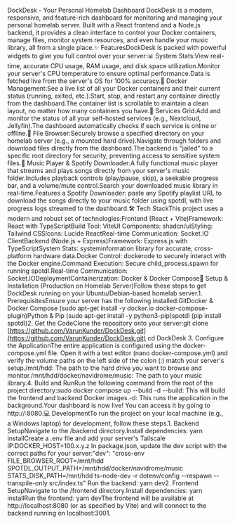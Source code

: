 DockDesk - Your Personal Homelab Dashboard DockDesk is a modern, responsive, and feature-rich dashboard for monitoring and managing your personal homelab server. Built with a React frontend and a Node.js backend, it provides a clean interface to control your Docker containers, manage files, monitor system resources, and even handle your music library, all from a single place.✨ FeaturesDockDesk is packed with powerful widgets to give you full control over your server:📊 System Stats:View real-time, accurate CPU usage, RAM usage, and disk space utilization.Monitor your server's CPU temperature to ensure optimal performance.Data is fetched live from the server's OS for 100% accuracy.🐳 Docker Management:See a live list of all your Docker containers and their current status (running, exited, etc.).Start, stop, and restart any container directly from the dashboard.The container list is scrollable to maintain a clean layout, no matter how many containers you have.🔧 Services Grid:Add and monitor the status of all your self-hosted services (e.g., Nextcloud, Jellyfin).The dashboard automatically checks if each service is online or offline.📂 File Browser:Securely browse a specified directory on your homelab server (e.g., a mounted hard drive).Navigate through folders and download files directly from the dashboard.The backend is "jailed" to a specific root directory for security, preventing access to sensitive system files.🎵 Music Player & Spotify Downloader:A fully functional music player that streams and plays songs directly from your server's music folder.Includes playback controls (play/pause, skip), a seekable progress bar, and a volume/mute control.Search your downloaded music library in real-time.Features a Spotify Downloader: paste any Spotify playlist URL to download the songs directly to your music folder using spotdl, with live progress logs streamed to the dashboard.🛠️ Tech StackThis project uses a modern and robust set of technologies:Frontend (React + Vite)Framework: React with TypeScriptBuild Tool: ViteUI Components: shadcn/uiStyling: Tailwind CSSIcons: Lucide ReactReal-time Communication: Socket.IO ClientBackend (Node.js + Express)Framework: Express.js with TypeScriptSystem Stats: systeminformation library for accurate, cross-platform hardware data.Docker Control: dockerode to securely interact with the Docker engine.Command Execution: Secure child_process.spawn for running spotdl.Real-time Communication: Socket.IODeploymentContainerization: Docker & Docker Compose🚀 Setup & Installation (Production on Homelab Server)Follow these steps to get DockDesk running on your Ubuntu/Debian-based homelab server.1. PrerequisitesEnsure your server has the following installed:GitDocker & Docker Compose (sudo apt-get install -y docker.io docker-compose-plugin)Python & Pip (sudo apt-get install -y python3-pip)spotdl (pip install spotdl)2. Get the CodeClone the repository onto your server:git clone [https://github.com/VarunKunder/DockDesk.git](https://github.com/VarunKunder/DockDesk.git)
cd DockDesk
3. Configure the ApplicationThe entire application is configured using the docker-compose.yml file. Open it with a text editor (nano docker-compose.yml) and verify the volume paths on the left side of the colon (:) match your server's setup./mnt/hdd: The path to the hard drive you want to browse and monitor./mnt/hdd/docker/navidrome/music: The path to your music library.4. Build and RunRun the following command from the root of the project directory:sudo docker compose up --build -d
--build: This will build the frontend and backend Docker images.-d: This runs the application in the background.Your dashboard is now live! You can access it by going to http://<your-server-ip>:8080.💻 DevelopmentTo run the project on your local machine (e.g., a Windows laptop) for development, follow these steps.1. Backend SetupNavigate to the /backend directory.Install dependencies: yarn installCreate a .env file and add your server's Tailscale IP:DOCKER_HOST=100.x.y.z
In package.json, update the dev script with the correct paths for your server:"dev": "cross-env FILE_BROWSER_ROOT=/mnt/hdd SPOTDL_OUTPUT_PATH=/mnt/hdd/docker/navidrome/music STATS_DISK_PATH=/mnt/hdd ts-node-dev -r dotenv/config --respawn --transpile-only src/index.ts"
Run the backend: yarn dev2. Frontend SetupNavigate to the /frontend directory.Install dependencies: yarn installRun the frontend: yarn devThe frontend will be available at http://localhost:8080 (or as specified by Vite) and will connect to the backend running on localhost:3001.
